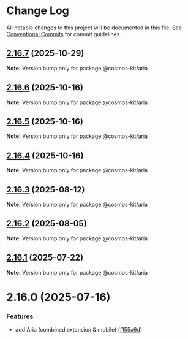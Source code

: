 # Change Log

All notable changes to this project will be documented in this file.
See [Conventional Commits](https://conventionalcommits.org) for commit guidelines.

## [2.16.7](https://github.com/hyperweb-io/cosmos-kit/compare/@cosmos-kit/aria@2.16.6...@cosmos-kit/aria@2.16.7) (2025-10-29)

**Note:** Version bump only for package @cosmos-kit/aria





## [2.16.6](https://github.com/hyperweb-io/cosmos-kit/compare/@cosmos-kit/aria@2.16.5...@cosmos-kit/aria@2.16.6) (2025-10-16)

**Note:** Version bump only for package @cosmos-kit/aria





## [2.16.5](https://github.com/hyperweb-io/cosmos-kit/compare/@cosmos-kit/aria@2.16.4...@cosmos-kit/aria@2.16.5) (2025-10-16)

**Note:** Version bump only for package @cosmos-kit/aria





## [2.16.4](https://github.com/hyperweb-io/cosmos-kit/compare/@cosmos-kit/aria@2.16.3...@cosmos-kit/aria@2.16.4) (2025-10-16)

**Note:** Version bump only for package @cosmos-kit/aria





## [2.16.3](https://github.com/hyperweb-io/cosmos-kit/compare/@cosmos-kit/aria@2.16.2...@cosmos-kit/aria@2.16.3) (2025-08-12)

**Note:** Version bump only for package @cosmos-kit/aria





## [2.16.2](https://github.com/hyperweb-io/cosmos-kit/compare/@cosmos-kit/aria@2.16.1...@cosmos-kit/aria@2.16.2) (2025-08-05)

**Note:** Version bump only for package @cosmos-kit/aria





## [2.16.1](https://github.com/hyperweb-io/cosmos-kit/compare/@cosmos-kit/aria@2.16.0...@cosmos-kit/aria@2.16.1) (2025-07-22)

**Note:** Version bump only for package @cosmos-kit/aria





# 2.16.0 (2025-07-16)


### Features

* add Aria (combined extension & mobile) ([f155a6d](https://github.com/hyperweb-io/cosmos-kit/commit/f155a6d44018ee7d6681864e83ec530e25245187))
